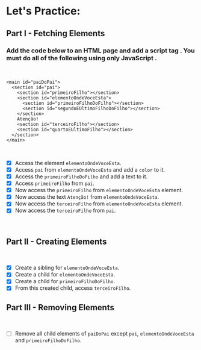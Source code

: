 # Let's Practice:

## Part I - Fetching Elements

### Add the code below to an HTML page and add a script tag . You must do all of the following using only JavaScript .

<br>

```
<main id="paiDoPai">
  <section id="pai">
    <section id="primeiroFilho"></section>
    <section id="elementoOndeVoceEsta">
      <section id="primeiroFilhoDoFilho"></section>
      <section id="segundoEUltimoFilhoDoFilho"></section>
    </section>
    Atenção!
    <section id="terceiroFilho"></section>
    <section id="quartoEUltimoFilho"></section>
  </section>
</main>
```
<br>

- [x] Access the element `elementoOndeVoceEsta`.
- [x] Access `pai` from `elementoOndeVoceEsta` and add a `color` to it.
- [x] Access the `primeiroFilhoDoFilho` and add a text to it.
- [x] Access `primeiroFilho` from `pai`.
- [x] Now access the `primeiroFilho` from `elementoOndeVoceEsta` element.
- [x] Now access the text `Atenção!` from `elementoOndeVoceEsta`.
- [x] Now access the `terceiroFilho` from `elementoOndeVoceEsta` element.
- [x] Now access the `terceiroFilho` from `pai`.

<br>

## Part II - Creating Elements

<br>

- [x] Create a sibling for `elementoOndeVoceEsta`.
- [x] Create a child for `elementoOndeVoceEsta`.
- [x] Create a child for `primeiroFilhoDoFilho`.
- [x] From this created child, access `terceiroFilho`.

## Part III - Removing Elements

<br>

- [ ] Remove all child elements of `paiDoPai` except `pai`, `elementoOndeVoceEsta` and `primeiroFilhoDoFilho`.
